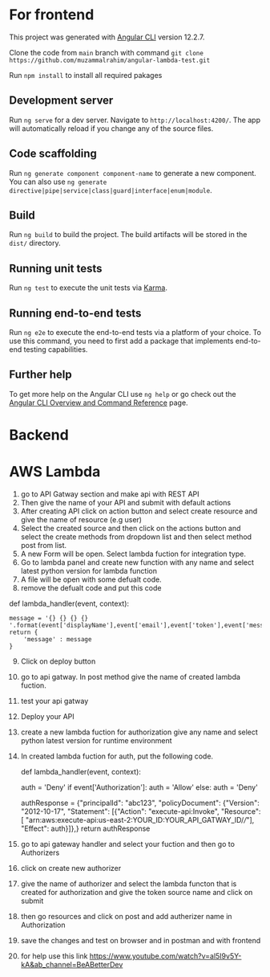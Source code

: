# For frontend

This project was generated with [Angular CLI](https://github.com/angular/angular-cli) version 12.2.7.

Clone the code from `main` branch with command `git clone https://github.com/muzammalrahim/angular-lambda-test.git` 

Run `npm install` to install all required pakages 

## Development server

Run `ng serve` for a dev server. Navigate to `http://localhost:4200/`. The app will automatically reload if you change any of the source files.

## Code scaffolding

Run `ng generate component component-name` to generate a new component. You can also use `ng generate directive|pipe|service|class|guard|interface|enum|module`.

## Build

Run `ng build` to build the project. The build artifacts will be stored in the `dist/` directory.

## Running unit tests

Run `ng test` to execute the unit tests via [Karma](https://karma-runner.github.io).

## Running end-to-end tests

Run `ng e2e` to execute the end-to-end tests via a platform of your choice. To use this command, you need to first add a package that implements end-to-end testing capabilities.

## Further help

To get more help on the Angular CLI use `ng help` or go check out the [Angular CLI Overview and Command Reference](https://angular.io/cli) page.

# Backend

# AWS Lambda

1. go to API Gatway section and make api with REST API
2. Then give the name of your API and submit with default actions
3. After creating API click on action button and select create resource and give the name of resource (e.g user)
4. Select the created source and then click on the actions button and select the create methods from dropdown list and then select method post from list.
5. A new Form will be open. Select lambda fuction for integration type.
6. Go to lambda panel and create new function with any name and select latest python version for lambda function 
7. A file will be open with some defualt code.
8. remove the defualt code and put this code

 def lambda_handler(event, context):
    
    message = '{} {} {} {} '.format(event['displayName'],event['email'],event['token'],event['message'])  
    return { 
        'message' : message
    }

9. Click on deploy button 
10. go to api gatway. In post method give the name of created lambda fuction.
11. test your api gatway
12. Deploy your API 
13. create a new lambda fuction for authorization give any name and select python latest version for runtime environment
14. In created lambda fuction for auth, put the following code.
    
    def lambda_handler(event, context):

    auth = 'Deny'
    if event['Authorization']:
        auth = 'Allow'
    else:
        auth = 'Deny'

    authResponse = {"principalId": "abc123",
                    "policyDocument": {"Version": "2012-10-17",
                                        "Statement": [{"Action": "execute-api:Invoke", "Resource": [
                                            "arn:aws:execute-api:us-east-2:YOUR_ID:YOUR_API_GATWAY_ID/*/*"],
                                              "Effect": auth}]},}
    return authResponse

15. go to api gateway handler and select your fuction and then go to Authorizers
16. click on create new authorizer
17. give the name of authorizer and select the lambda functon that is created for authorization and give the token source name and click on submit
18. then go resources and click on post and add autherizer name in Authorization
19. save the changes and test on browser and in postman and with frontend
20. for help use this link
https://www.youtube.com/watch?v=al5I9v5Y-kA&ab_channel=BeABetterDev
